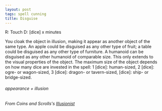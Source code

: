 ```yaml
---
layout: post
tags: spell cunning
title: Disguise
---
```

R: Touch  D: [dice] x minutes

You cloak the object in illusion, making it appear as another object of the same type. An apple could be disguised as any other type of fruit; a table could be disguised as any other type of furniture. A humanoid can be disguised as any other humanoid of comparable size. This only extends to the visual properties of the object. The maximum size of the object depends on how many dice are invested in the spell: 1 [dice]: human-sized, 2 [dice]: ogre- or wagon-sized, 3 [dice]: dragon- or tavern-sized, [dice]: ship- or bridge-sized.

###### appearance + illusion
###### From Coins and Scrolls's [Illusionist](https://coinsandscrolls.blogspot.com/2017/03/osr-illusionist-wizards.html)
